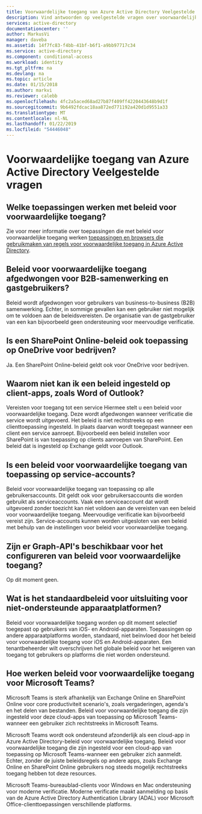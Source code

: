 ```yaml
---
title: Voorwaardelijke toegang van Azure Active Directory Veelgestelde vragen | Microsoft Docs
description: Vind antwoorden op veelgestelde vragen over voorwaardelijke toegang in Azure Active Directory.
services: active-directory
documentationcenter: ''
author: MarkusVi
manager: daveba
ms.assetid: 14f7fc83-f4bb-41bf-b6f1-a9bb97717c34
ms.service: active-directory
ms.component: conditional-access
ms.workload: identity
ms.tgt_pltfrm: na
ms.devlang: na
ms.topic: article
ms.date: 01/15/2018
ms.author: markvi
ms.reviewer: calebb
ms.openlocfilehash: 4fc2a5aced68ad27b87f409ff4220443648b9d1f
ms.sourcegitcommit: 9b6492fdcac18aa872ed771192a420d1d9551a33
ms.translationtype: MT
ms.contentlocale: nl-NL
ms.lasthandoff: 01/22/2019
ms.locfileid: "54446048"
---
```

# <a name="azure-active-directory-conditional-access-faqs"></a>Voorwaardelijke toegang van Azure Active Directory Veelgestelde vragen

## <a name="which-applications-work-with-conditional-access-policies"></a>Welke toepassingen werken met beleid voor voorwaardelijke toegang?

Zie voor meer informatie over toepassingen die met beleid voor voorwaardelijke toegang werken [toepassingen en browsers die gebruikmaken van regels voor voorwaardelijke toegang in Azure Active Directory](technical-reference.md).

## <a name="are-conditional-access-policies-enforced-for-b2b-collaboration-and-guest-users"></a>Beleid voor voorwaardelijke toegang afgedwongen voor B2B-samenwerking en gastgebruikers?

Beleid wordt afgedwongen voor gebruikers van business-to-business (B2B) samenwerking. Echter, in sommige gevallen kan een gebruiker niet mogelijk om te voldoen aan de beleidsvereisten. De organisatie van de gastgebruiker van een kan bijvoorbeeld geen ondersteuning voor meervoudige verificatie. 



## <a name="does-a-sharepoint-online-policy-also-apply-to-onedrive-for-business"></a>Is een SharePoint Online-beleid ook toepassing op OneDrive voor bedrijven?

Ja. Een SharePoint Online-beleid geldt ook voor OneDrive voor bedrijven.


## <a name="why-cant-i-set-a-policy-on-client-apps-like-word-or-outlook"></a>Waarom niet kan ik een beleid ingesteld op client-apps, zoals Word of Outlook?

Vereisten voor toegang tot een service Hiermee stelt u een beleid voor voorwaardelijke toegang. Deze wordt afgedwongen wanneer verificatie die service wordt uitgevoerd. Het beleid is niet rechtstreeks op een clienttoepassing ingesteld. In plaats daarvan wordt toegepast wanneer een client een service aanroept. Bijvoorbeeld een beleid instellen voor SharePoint is van toepassing op clients aanroepen van SharePoint. Een beleid dat is ingesteld op Exchange geldt voor Outlook.

## <a name="does-a-conditional-access-policy-apply-to-service-accounts"></a>Is een beleid voor voorwaardelijke toegang van toepassing op service-accounts?

Beleid voor voorwaardelijke toegang van toepassing op alle gebruikersaccounts. Dit geldt ook voor gebruikersaccounts die worden gebruikt als serviceaccounts. Vaak een serviceaccount dat wordt uitgevoerd zonder toezicht kan niet voldoen aan de vereisten van een beleid voor voorwaardelijke toegang. Meervoudige verificatie kan bijvoorbeeld vereist zijn. Service-accounts kunnen worden uitgesloten van een beleid met behulp van de instellingen voor beleid voor voorwaardelijke toegang. 

## <a name="are-graph-apis-available-for-configuring-conditional-access-policies"></a>Zijn er Graph-API's beschikbaar voor het configureren van beleid voor voorwaardelijke toegang?

Op dit moment geen. 

## <a name="what-is-the-default-exclusion-policy-for-unsupported-device-platforms"></a>Wat is het standaardbeleid voor uitsluiting voor niet-ondersteunde apparaatplatformen?

Beleid voor voorwaardelijke toegang worden op dit moment selectief toegepast op gebruikers van iOS- en Android-apparaten. Toepassingen op andere apparaatplatforms worden, standaard, niet beïnvloed door het beleid voor voorwaardelijke toegang voor iOS en Android-apparaten. Een tenantbeheerder wilt overschrijven het globale beleid voor het weigeren van toegang tot gebruikers op platforms die niet worden ondersteund.


## <a name="how-do-conditional-access-policies-work-for-microsoft-teams"></a>Hoe werken beleid voor voorwaardelijke toegang voor Microsoft Teams?

Microsoft Teams is sterk afhankelijk van Exchange Online en SharePoint Online voor core productiviteit scenario's, zoals vergaderingen, agenda's en het delen van bestanden. Beleid voor voorwaardelijke toegang die zijn ingesteld voor deze cloud-apps van toepassing op Microsoft Teams-wanneer een gebruiker zich rechtstreeks in Microsoft Teams.

Microsoft Teams wordt ook ondersteund afzonderlijk als een cloud-app in Azure Active Directory-beleid voor voorwaardelijke toegang. Beleid voor voorwaardelijke toegang die zijn ingesteld voor een cloud-app van toepassing op Microsoft Teams-wanneer een gebruiker zich aanmeldt. Echter, zonder de juiste beleidsregels op andere apps, zoals Exchange Online en SharePoint Online gebruikers nog steeds mogelijk rechtstreeks toegang hebben tot deze resources.

Microsoft Teams-bureaublad-clients voor Windows en Mac ondersteuning voor moderne verificatie. Moderne verificatie maakt aanmelding op basis van de Azure Active Directory Authentication Library (ADAL) voor Microsoft Office-clienttoepassingen verschillende platforms.